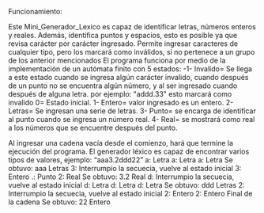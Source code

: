Funcionamiento:


Este Mini_Generador_Lexico es capaz de identificar letras, números enteros y reales. Además, identifica puntos y espacios, esto es posible ya que revisa carácter por carácter ingresado. Permite ingresar caracteres de cualquier tipo, pero los marcará como inválidos, si no pertenece a un grupo de los anterior mencionados
El programa funciona por medio de la implementación de un autómata finito con 5 estados:
-1- Invalido= Se llega a este estado cuando se ingresa algún carácter invalido, cuando después de un punto no se encuentra algún número, y al ser ingresado cuando después de alguna letra. por ejemplo: "addd.33" esto marcará como invalido
0= Estado inicial.
1- Entero= valor ingresado es un entero.
2- Letras= Se ingresan una serie de letras. 
3- Punto= se encarga de identificar al punto cuando se ingresa un número real.
4- Real= se mostrará como real a los números que se encuentre después del punto.

Al ingresar una cadena vacía desde el comienzo, hará que termine la ejecución del programa. El generador léxico es capaz de encontrar varios tipos de valores, ejemplo:
“aaa3.2ddd22”
a: Letra
a: Letra
a: Letra
Se  obtuvo: aaa Letras
3: Interrumpio la secuecia, vuelve al estado inicial
3: Entero
.: Punto
2: Real
Se  obtuvo: 3.2 Real
d: Interrumpio la secuecia, vuelve al estado inicial
d: Letra
d: Letra
d: Letra
Se  obtuvo: ddd Letras
2: Interrumpio la secuecia, vuelve al estado inicial
2: Entero
2: Entero
Final de la cadena
Se  obtuvo: 22 Entero

